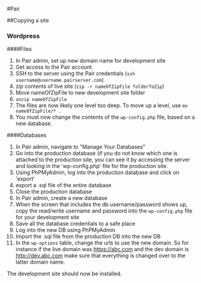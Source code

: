 #Pair 

##Copying a site
### Wordpress 

####Files 

1. In Pair admin, set up new domain name for development site
2. Get access to the Pair account.
3. SSH to the server using the Pair credentials (`ssh username@username.pairserver.com`)
4. zip contents of live site (`zip -r nameOfZipFile folderToZip`)
5. Move nameOfZipFile to new development site folder
6. `unzip nameOfZipFile`
7. The files are now likely one level too deep. To move up a level, use `mv nameOfZipFile/* .`
8. You must now change the contents of the `wp-config.php` file, based on a new database.

####Databases
1. In Pair admin, navigate to "Manage Your Databases"
2. Go into the production database (if you do not know which one is attached to the production site, you can see it by accessing the server and looking in the 'wp-config.php' file for the production site.
3. Using PhPMyAdmin, log into the production database and click on 'export'
4. export a .sql file of the entire database
5. Close the production database
6. In Pair admin, create a new database
7. When the screen that includes the db username/password shows up, copy the read/write username and password into the `wp-config.php` file for your development site
8. Save all the database credentials to a safe place
9. Log into the new DB using PhPMyAdmin
10. Import the .sql file from the production DB into the new DB
11. In the `wp-options` table, change the urls to use the new domain. So for instance if the live domain was https://abc.com and the dev domain is http://dev.abc.com make sure that everything is changed over to the latter domain name.

The development site should now be installed. 
